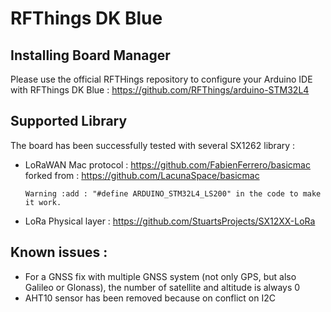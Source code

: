# RFThings DK Blue




## Installing Board Manager


Please use the official RFTHings repository to configure your Arduino IDE with RFThings DK Blue : https://github.com/RFThings/arduino-STM32L4

## Supported Library

The board has been successfully tested with several SX1262 library :

* LoRaWAN Mac protocol :
https://github.com/FabienFerrero/basicmac    forked from : https://github.com/LacunaSpace/basicmac

      Warning :add : "#define ARDUINO_STM32L4_LS200" in the code to make it work.

* LoRa Physical layer :
https://github.com/StuartsProjects/SX12XX-LoRa


## Known issues :

* For a GNSS fix with multiple GNSS system (not only GPS, but also Galileo or Glonass), the number of satellite and altitude is always 0 
*  AHT10 sensor has been removed because on conflict on I2C

